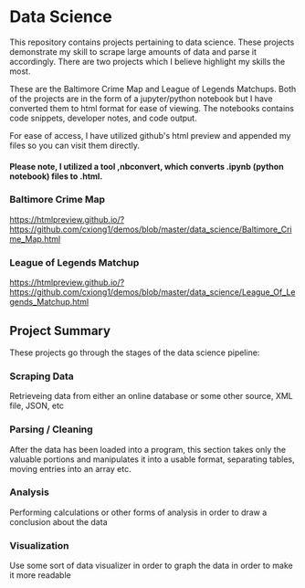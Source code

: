 # Data Science

This repository contains projects pertaining to data science. These projects demonstrate my skill to scrape large amounts of data and parse it accordingly. There are two projects which I believe highlight my skills the most.

These are the Baltimore Crime Map and League of Legends Matchups. Both of the projects are in the form of a jupyter/python notebook but I have converted them to html format for ease of viewing. The notebooks contains code snippets, developer notes, and code output.

For ease of access, I have utilized github's html preview and appended my files so you can visit them directly.

#### Please note, I utilized a tool ,nbconvert, which converts .ipynb (python notebook) files to .html. 
### Baltimore Crime Map
https://htmlpreview.github.io/?https://github.com/cxiong1/demos/blob/master/data_science/Baltimore_Crime_Map.html

### League of Legends Matchup
https://htmlpreview.github.io/?https://github.com/cxiong1/demos/blob/master/data_science/League_Of_Legends_Matchup.html

## Project Summary

These projects go through the stages of the data science pipeline:

### Scraping Data  
Retrieveing data from either an online database or some other source, XML file, JSON, etc

### Parsing / Cleaning  
After the data has been loaded into a program, this section takes only the valuable portions and manipulates it into a usable
format, separating tables, moving entries into an array etc.
 
### Analysis  
Performing calculations or other forms of analysis in order to draw a conclusion about the data

### Visualization
Use some sort of data visualizer in order to graph the data in order to make it more readable
  
  


